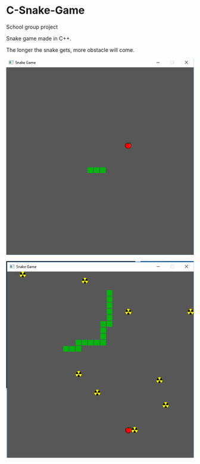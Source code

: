 # C-Snake-Game
School group project

Snake game made in C++.

The longer the snake gets, more obstacle will come.

![first](/images/first.png)


![second](/images/second.png)
